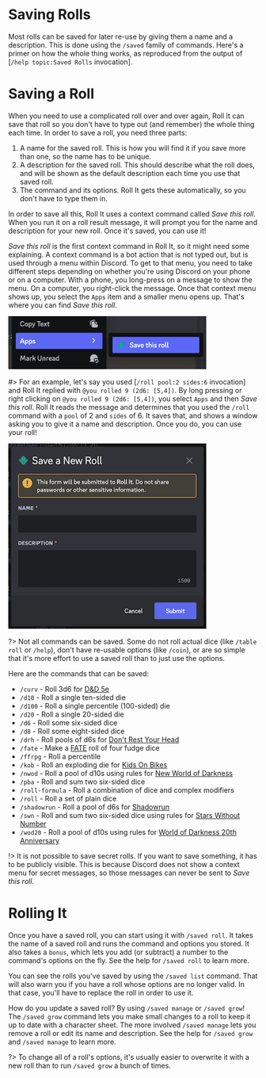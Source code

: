 # Saving Rolls

Most rolls can be saved for later re-use by giving them a name and a description. This is done using the `/saved` family of commands. Here's a primer on how the whole thing works, as reproduced from the output of [`/help topic:Saved Rolls` invocation].

# Saving a Roll

When you need to use a complicated roll over and over again, Roll It can save that roll so you don't have to type out (and remember) the whole thing each time. In order to save a roll, you need three parts:

1. A name for the saved roll. This is how you will find it if you save more than one, so the name has to be unique.
2. A description for the saved roll. This should describe what the roll does, and will be shown as the default description each time you use that saved roll.
3. The command and its options. Roll It gets these automatically, so you don't have to type them in.

In order to save all this, Roll It uses a context command called *Save this roll*. When you run it on a roll result message, it will prompt you for the name and description for your new roll. Once it's saved, you can use it!

_Save this roll_ is the first context command in Roll It, so it might need some explaining. A context command is a bot action that is not typed out, but is used through a menu within Discord. To get to that menu, you need to take different steps depending on whether you're using Discord on your phone or on a computer. With a phone, you long-press on a message to show the menu. On a computer, you right-click the message. Once that context menu shows up, you select the `Apps` item and a smaller menu opens up. That's where you can find _Save this roll_.

![Discord message context menu showing the Apps submenu highlighted, and the Save this roll option highlighted](../_images/examples/save-this-roll.png)

#> For an example, let's say you used [`/roll pool:2 sides:6` invocation] and Roll It replied with `@you rolled 9 (2d6: [5,4])`. By long pressing or right clicking on `@you rolled 9 (2d6: [5,4])`, you select `Apps` and then _Save this roll_. Roll It reads the message and determines that you used the `/roll` command with a `pool` of 2 and `sides` of 6. It saves that, and shows a window asking you to give it a name and description. Once you do, you can use your roll!

![Discord showing a modal window where the name and description can be entered for a new saved roll](../_images/examples/save-this-roll-result.png)

?> Not all commands can be saved. Some do not roll actual dice (like `/table roll` or `/help`), don't have re-usable options (like `/coin`), or are so simple that it's more effort to use a saved roll than to just use the options.

Here are the commands that can be saved:
* `/curv` - Roll 3d6 for [D&D 5e](/systems/dnd5e)
* `/d10` - Roll a single ten-sided die
* `/d100` - Roll a single percentile (100-sided) die
* `/d20` - Roll a single 20-sided die
* `/d6` - Roll some six-sided dice
* `/d8` - Roll some eight-sided dice
* `/drh` - Roll pools of d6s for [Don't Rest Your Head](/systems/drh)
* `/fate` - Make a [FATE](/systems/fate) roll of four fudge dice
* `/ffrpg` - Roll a percentile
* `/kob` - Roll an exploding die for [Kids On Bikes](/systems/kob)
* `/nwod` - Roll a pool of d10s using rules for [New World of Darkness](/systems/nwod)
* `/pba` - Roll and sum two six-sided dice
* `/roll-formula` - Roll a combination of dice and complex modifiers
* `/roll` - Roll a set of plain dice
* `/shadowrun` - Roll a pool of d6s for [Shadowrun](/systems/shadowrun)
* `/swn` - Roll and sum two six-sided dice using rules for [Stars Without Number](/systems/swn)
* `/wod20` - Roll a pool of d10s using rules for [World of Darkness 20th Anniversary](/systems/wod20)

!> It is not possible to save secret rolls. If you want to save something, it has to be publicly visible. This is because Discord does not show a context menu for secret messages, so those messages can never be sent to *Save this roll*.

# Rolling It

Once you have a saved roll, you can start using it with `/saved roll`. It takes the name of a saved roll and runs the command and options you stored. It also takes a `bonus`, which lets you add (or subtract) a number to the command's options on the fly. See the help for `/saved roll` to learn more.

You can see the rolls you've saved by using the `/saved list` command. That will also warn you if you have a roll whose options are no longer valid. In that case, you'll have to replace the roll in order to use it.

How do you update a saved roll? By using `/saved manage` or `/saved grow`! The `/saved grow` command lets you make small changes to a roll to keep it up to date with a character sheet. The more involved `/saved manage` lets you remove a roll or edit its name and description. See the help for `/saved grow` and `/saved manage` to learn more.

?> To change all of a roll's options, it's usually easier to overwrite it with a new roll than to run `/saved grow` a bunch of times.
